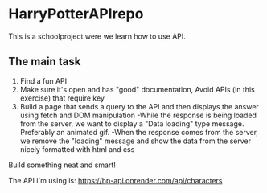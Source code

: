 # HarryPotterAPIrepo

This is a schoolproject were we learn how to use API. 

## The main task

1. Find a fun API
2. Make sure it's open and has "good" documentation, Avoid APIs (in this exercise) that require key
3. Build a page that sends a query to the API and then displays the answer using fetch and DOM manipulation
   -While the response is being loaded from the server, we want to display a "Data loading" type message. Preferably an animated gif.
   -When the response comes from the server, we remove the "loading" message and show the data from the server nicely formatted with html and css

Build something neat and smart!


The API i´m using is: https://hp-api.onrender.com/api/characters




